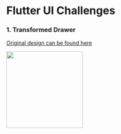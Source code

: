 # Flutter UI Challenges



### 1. Transformed Drawer ###

[Original design can be found here](https://www.figma.com/proto/eqr2FtEdI77HiAhqHnfaWG/UI-Challenges?node-id=0%3A3&frame-preset-name=iPhone%2011%20Pro%20Max&scaling=scale-down&page-id=0%3A1)

<img src = "https://i.imgur.com/biYi4Kp.gif" width="200">
